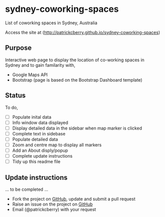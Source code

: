 # sydney-coworking-spaces
List of coworking spaces in Sydney, Australia

Access the site at (http://patrickcberry.github.io/sydney-coworking-spaces)

## Purpose
Interactive web page to display the location of co-working spaces in Sydney and 
to gain familarity with,
+ Google Maps API
+ Bootstrap (page is based on the Bootstrap Dashboard template)

## Status

To do,
- [ ] Populate inital data 
- [ ] Info window data displayed
- [ ] Display detailed data in the sidebar when map marker is clicked
- [ ] Complete text in sidebase
- [ ] Populate detailed data
- [ ] Zoom and centre map to display all markers
- [ ] Add an About disply/popup
- [ ] Complete update instructions
- [ ] Tidy up this readme file

## Update instructions

... to be completed ...
+ Fork the project on [GitHub](https://github.com/patrickcberry/sydney-coworking-spaces), update and submit a pull request
+ Raise an issue on the project on [GitHub](https://github.com/patrickcberry/sydney-coworking-spaces/issues)
+ Email (@patrickcberry) with your request


